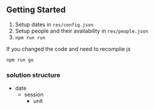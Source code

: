 ## Getting Started

1. Setup dates in `res/config.json`
2. Setup people and their availability in `res/people.json`
3. `npm run run`

If you changed the code and need to recomplie js
```
npm run go
```

### solution structure
- date
    - session
        - unit